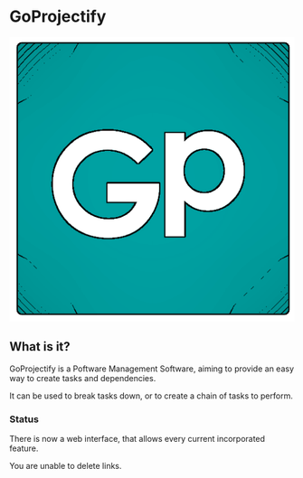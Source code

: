 # GoProjectify

![](https://github.com/ebkr/GoProjectify/blob/master/ApplicationData/Assets/goProjectify.png)
 
## What is it?
GoProjectify is a Poftware Management Software, aiming to provide an easy way to create tasks and dependencies.

It can be used to break tasks down, or to create a chain of tasks to perform.

### Status

There is now a web interface, that allows every current incorporated feature.

You are unable to delete links.
